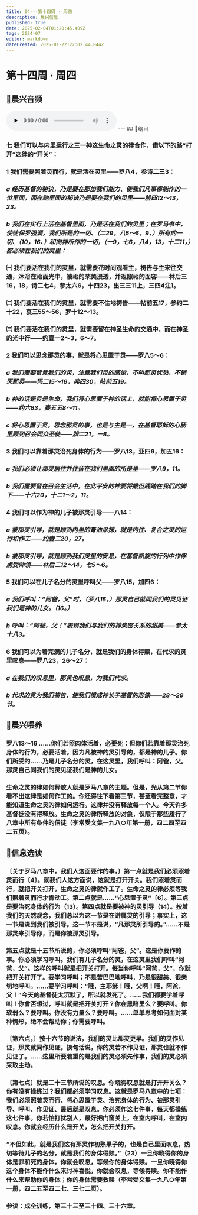 ```yaml
---
title: 04---第十四周 · 周四
description: 晨兴信息
published: true
date: 2025-02-04T01:20:45.409Z
tags: 2024-07
editor: markdown
dateCreated: 2025-01-22T22:02:44.844Z
---
```


# 第十四周 · 周四
## 🎵晨兴音频
<audio id="audio" controls="" preload="none">
      <source id="mp3" src="/2024-07/week14/week14day4.mp3">
</audio>
---
## 📖纲目

### 七	我们可以与内里运行之三一神这生命之灵的律合作，借以下的路“打开”这律的“开关”：

### 1	我们需要照着灵而行，就是活在灵里——罗八4，参诗二三3：

### *a	经历基督的秘诀，乃是要在那加我们能力、使我们凡事都能作的一位里面，而在祂里面的秘诀乃是要在我们的灵里——腓四12～13，23。*

### *b	我们在实行上活在基督里面，乃是活在我们的灵里；在罗马书中，使徒保罗强调，我们所是的一切、（二29，八5～6，9、）所有的一切、（10，16、）和向神所作的一切，（一9，七6，八4，13，十二11，）都必须在我们的灵里：*

### ㈠	我们要活在我们的灵里，就需要花时间观看主，祷告与主来往交通，沐浴在祂面光中，被祂的荣美浸透，并返照祂的面容——林后三16，18，诗二七4，参太六6，十四23，出三三11上，三四4注1。

### ㈡	我们要活在我们的灵里，就需要不住地祷告——帖前五17，参约二十22，哀三55～56，罗十12～13。

### ㈢	我们要活在我们的灵里，就需要留在神圣生命的交通中，而在神圣的光中行——约壹一2～3，6～7。

### 2	我们可以思念那灵的事，就是将心思置于灵——罗八5～6：

### *a	我们需要留意我们的灵，注意我们灵的感觉，不叫那灵忧愁，不销灭那灵——玛二15～16，弗四30，帖前五19。*

### *b	神的话是灵是生命，我们将心思置于神的话上，就能将心思置于灵——约六63，赛五五8～11。*

### *c	将心思置于灵，思念那灵的事，也是与主是一，在基督耶稣的心肠里顾到召会同众圣徒——腓二21，一8。*

### 3	我们可以靠着那灵治死身体的行为——罗八13，亚四6，加五16：

### *a	我们必须让那灵居住并住留在我们里面的所是里——罗八9，11。*

### *b	我们需要留在召会生活中，在此平安的神要将撒但践踏在我们的脚下——十六20，十二1～2，11。*

### 4	我们可以作为神的儿子被那灵引导——八14：

### *a	被那灵引导，就是顾到内里的膏油涂抹，就是内住、复合之灵的运行和作工——约壹二20，27。*

### *b	被那灵引导，就是顾到我们灵里的安息，在基督凯旋的行列中作俘虏受帅领——林后二12～14，七5～6。*

### 5	我们可以在儿子名分的灵里呼叫父——罗八15，加四6：

### *a	我们呼叫：“阿爸，父”时，（罗八15，）那灵自己就同我们的灵见证我们是神的儿女。（16。）*

### *b	呼叫：“阿爸，父！”表现我们与我们的神亲密关系的甜美——参太十八3。*

### 6	我们可以为着完满的儿子名分，就是我们的身体得赎，在代求的灵里叹息——罗八23，26～27：

### *a	在我们的叹息里，那灵也叹息，为我们代求。*

### *b	代求的灵为我们祷告，使我们模成神长子基督的形像——28～29节。*

## 📖晨兴喂养

### **罗八13～16**    **……你们若照肉体活着，必要死；但你们若靠着那灵治死身体的行为，必要活着。因为凡被神的灵引导的，都是神的儿子。你们所受的……乃是儿子名分的灵，在这灵里，我们呼叫：阿爸，父。那灵自己同我们的灵见证我们是神的儿女。**

### 生命之灵的律如何释放人就是罗马八章的主题。但是，光从第二节你看不出这律是如何作工的。你还得往下看第三节，甚至看完整章，才能知道生命之灵的律如何运行。这律并没有释放每一个人。今天许多基督徒没有得释放。生命之灵的律所释放的对象，仅限于那些履行了八章中所有条件的信徒（李常受文集一九八○年第一册，四二四至四二五页）。

## 📖信息选读

### 〔关于罗马八章中，我们人这面要作的事，〕第一点就是我们必须照着灵而行〔4〕。就我们人这方面说，这就是打开开关。我们照着灵而行，就把开关打开，生命之灵的律就作工了。生命之灵的律必须等我们照着灵而行才肯动工。第二点就是……“心思置于灵”〔6〕。第三点是要治死身体的行为（13）。第四点就是要被神的灵引导（14）。按着我们的天然观念，我们总以为这一节是在讲属灵的引导；事实上，这一节是说到我们被引导。这一节不是说，“凡那灵所引导的。”……不是那灵来引导你，而是你被那灵引导。

### 第五点就是十五节所说的，你必须呼叫“阿爸，父”。这是你要作的事。你必须学习呼叫。我们有儿子名分的灵，在这灵里我们呼叫“阿爸，父”。这样的呼叫就是把开关打开。每当你呼叫“阿爸，父”，你就把开关打开了。要学习呼叫；不是苦巴巴地呼叫，乃是很甜美、很亲切地呼叫。……要学习呼叫：“哦，主耶稣！哦，父啊！哦，阿爸，父！”今天的基督徒太沉默了，所以就发死了。……我们都要学着呼叫！你曾否想过，呼叫就是把开关打开？你在黑暗里么？要呼叫。你软弱么？要呼叫。你没有力量么？要呼叫。……单单思考如何面对某种情形，绝不会帮助你；你需要呼叫。

### 〔第六点，〕按十六节的说法，我们的灵比那灵更早。我们的灵作见证，那灵就同作见证。换句话说，你的灵若不作见证，那灵也就不作见证了。……这里所要着重的是我们的灵必须先作事，我们的灵必须采取主动。

### 〔第七点〕就是二十三节所说的叹息。你晓得叹息就是打开开关么？你有没有操练过？我们都必须学习叹息。这就是罗马八章中的七项：我们必须照着灵而行、将心思置于灵、治死身体的行为、被那灵引导、呼叫、作见证、最后就是叹息。你必须作这七件事，每天都操练这七件事。你若怕打扰别人，最好把门窗关上，在室内呼叫，在室内叹息。你就会经历什么是开关，怎么把开关打开。

### “不但如此，就是我们这有那灵作初熟果子的，也是自己里面叹息，热切等待儿子的名分，就是我们的身体得赎。”（23）一旦你晓得你的身体是罪和死的身体，你就会叹息，等候你的身体得赎。一旦你晓得你这个身体不能作什么来讨神喜悦，你就会叹息，等候得赎。你不能作什么来帮助你的身体；你的身体需要救赎（李常受文集一九八○年第一册，四二五至四二七、三七二页）。

### 参读：成全训练，第三十三至三十四、三十六章。
<!-- Google tag (gtag.js) -->
<script async src="https://www.googletagmanager.com/gtag/js?id=G-1P8709Z16T"></script>
<script>
  window.dataLayer = window.dataLayer || [];
  function gtag(){dataLayer.push(arguments);}
  gtag('js', new Date());

  gtag('config', 'G-1P8709Z16T');
</script>